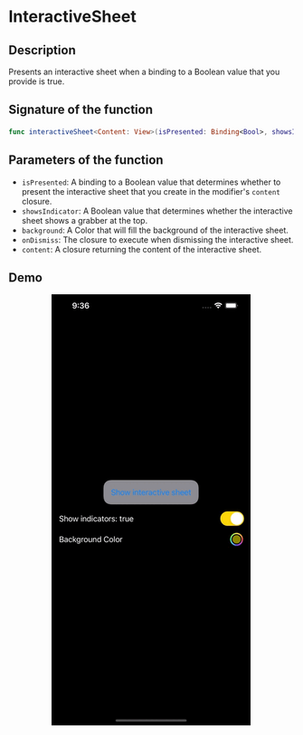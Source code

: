 # InteractiveSheet

## Description
Presents an interactive sheet when a binding to a Boolean value that you provide is true.

## Signature of the function
```swift
func interactiveSheet<Content: View>(isPresented: Binding<Bool>, showsIndicator: Bool = true, background: Color, onDismiss: (() -> Void)? = nil, @ViewBuilder content: @escaping () -> Content) -> some View
```

## Parameters of the function
- `isPresented`: A binding to a Boolean value that determines whether to present the interactive sheet that you create in the modifier's `content` closure.
- `showsIndicator`: A Boolean value that determines whether the interactive sheet shows a grabber at the top.
- `background`: A Color that will fill the background of the interactive sheet.
- `onDismiss`: The closure to execute when dismissing the interactive sheet.
- `content`: A closure returning the content of the interactive sheet.

## Demo
<p align="center">
	<img src="/Documentation/Assets/InteractiveSheet.gif">
</p>